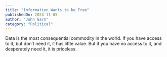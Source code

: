 ```yaml
---
title: "Information Wants to be Free"
publishedOn: 2024-11-05
author: "John Garn"
category: "Political"
---
```


Data is the most consequential commodity in the world. If you have access to it, but don’t need it, it has little value. But if you have no access to it, and desperately need it, it is priceless.
